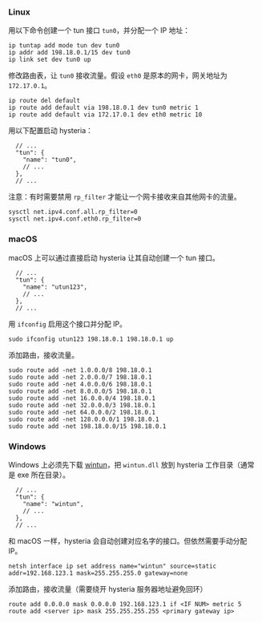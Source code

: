 ### Linux

用以下命令创建一个 tun 接口 `tun0`，并分配一个 IP 地址：

```
ip tuntap add mode tun dev tun0
ip addr add 198.18.0.1/15 dev tun0
ip link set dev tun0 up
```

修改路由表，让 `tun0` 接收流量。假设 `eth0` 是原本的网卡，网关地址为 `172.17.0.1`。


```
ip route del default
ip route add default via 198.18.0.1 dev tun0 metric 1
ip route add default via 172.17.0.1 dev eth0 metric 10
```

用以下配置启动 hysteria：

```json5
  // ...
  "tun": {
    "name": "tun0",
    // ...
  },
  // ...
```

注意：有时需要禁用 `rp_filter` 才能让一个网卡接收来自其他网卡的流量。


```
sysctl net.ipv4.conf.all.rp_filter=0
sysctl net.ipv4.conf.eth0.rp_filter=0
```

### macOS

macOS 上可以通过直接启动 hysteria 让其自动创建一个 tun 接口。

```json5
  // ...
  "tun": {
    "name": "utun123",
    // ...
  },
  // ...
```

用 `ifconfig` 启用这个接口并分配 IP。

```
sudo ifconfig utun123 198.18.0.1 198.18.0.1 up
```

添加路由，接收流量。

```
sudo route add -net 1.0.0.0/8 198.18.0.1
sudo route add -net 2.0.0.0/7 198.18.0.1
sudo route add -net 4.0.0.0/6 198.18.0.1
sudo route add -net 8.0.0.0/5 198.18.0.1
sudo route add -net 16.0.0.0/4 198.18.0.1
sudo route add -net 32.0.0.0/3 198.18.0.1
sudo route add -net 64.0.0.0/2 198.18.0.1
sudo route add -net 128.0.0.0/1 198.18.0.1
sudo route add -net 198.18.0.0/15 198.18.0.1
```

### Windows

Windows 上必须先下载 [wintun](https://www.wintun.net/)，把 `wintun.dll` 放到 hysteria 工作目录（通常是 exe 所在目录）。

```json5
  // ...
  "tun": {
    "name": "wintun",
    // ...
  },
  // ...
```

和 macOS 一样，hysteria 会自动创建对应名字的接口。但依然需要手动分配 IP。

```
netsh interface ip set address name="wintun" source=static addr=192.168.123.1 mask=255.255.255.0 gateway=none
```

添加路由，接收流量（需要绕开 hysteria 服务器地址避免回环）

```
route add 0.0.0.0 mask 0.0.0.0 192.168.123.1 if <IF NUM> metric 5
route add <server ip> mask 255.255.255.255 <primary gateway ip>
```